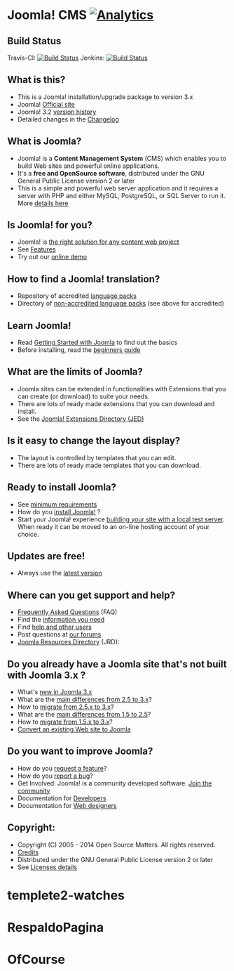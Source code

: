 Joomla! CMS [![Analytics](https://ga-beacon.appspot.com/UA-544070-3/joomla-cms/readme)](https://github.com/igrigorik/ga-beacon)
====================

Build Status
---------------------
Travis-CI: [![Build Status](https://travis-ci.org/joomla/joomla-cms.png)](https://travis-ci.org/joomla/joomla-cms)
Jenkins: [![Build Status](http://build.joomla.org/job/cms/badge/icon)](http://build.joomla.org/job/cms/)

What is this?
---------------------
* This is a Joomla! installation/upgrade package to version 3.x
* Joomla! [Official site](http://www.joomla.org)
* Joomla! 3.2 [version history](http://docs.joomla.org/Joomla_3.2_version_history)
* Detailed changes in the [Changelog](https://github.com/joomla/joomla-cms/commits/master)

What is Joomla?
---------------------
* Joomla! is a **Content Management System** (CMS) which enables you to build Web sites and powerful online applications.
* It's a **free and OpenSource software**, distributed under the GNU General Public License version 2 or later
* This is a simple and powerful web server application and it requires a server with PHP and either MySQL, PostgreSQL, or SQL Server to run it.
More [details here](http://www.joomla.org/about-joomla.html)

Is Joomla! for you?
---------------------
* Joomla! is [the right solution for any content web project](http://docs.joomla.org/Joomla_Is_it_for_me%3F)
* See [Features](http://www.joomla.org/core-features.html)
* Try out our [online demo](http://demo.joomla.org)

How to find a Joomla! translation?
---------------------
* Repository of accredited [language packs](http://community.joomla.org/translations.html)
* Directory of [non-accredited language packs](http://extensions.joomla.org/extensions/languages/translations-for-joomla) (see above for accredited)

Learn Joomla!
---------------------
* Read [Getting Started with Joomla](http://docs.joomla.org/Getting_Started_with_Joomla!) to find out the basics
* Before installing, read the [beginners guide](http://docs.joomla.org/Beginners)

What are the limits of Joomla?
---------------------
* Joomla sites can be extended in functionalities with Extensions that you can create (or download) to suite your needs.
* There are lots of ready made extensions that you can download and install.
* See the [Joomla! Extensions Directory (JED)](http://extensions.joomla.org)

Is it easy to change the layout display?
---------------------
* The layout is controlled by templates that you can edit.
* There are lots of ready made templates that you can download.

Ready to install Joomla?
---------------------
* See [minimum requirements](http://www.joomla.org/technical-requirements.html)
* How do you [install Joomla!](http://docs.joomla.org/Installing_Joomla!) ?
* Start your Joomla! experience [building your site with a local test server](http://docs.joomla.org/Tutorial:Joomla_Local_install).
When ready it can be moved to an on-line hosting account of your choice.

Updates are free!
---------------------
* Always use the [latest version](http://www.joomla.org/download.html)

Where can you get support and help?
---------------------
* [Frequently Asked Questions](http://docs.joomla.org/Category:FAQ) (FAQ)
* Find the [information you need](http://docs.joomla.org/Start_here)
* Find [help and other users](http://www.joomla.org/about-joomla/create-and-share.html)
* Post questions at [our forums](http://forum.joomla.org)
* [Joomla Resources Directory](http://resources.joomla.org/tos.html) (JRD):

Do you already have a Joomla site that's not built with Joomla 3.x ?
---------------------
* What's [new in Joomla 3.x](http://www.joomla.org/3)
* What are the [main differences from 2.5 to 3.x](http://docs.joomla.org/What_are_the_major_differences_between_Joomla!_2.5_and_3.x%3F)?
* How to [migrate from 2.5.x to 3.x](http://docs.joomla.org/Should_I_update_from_Joomla!_2.5_to_3.x%3F)?
* What are the [main differences from 1.5 to 2.5](http://docs.joomla.org/Differences_from_Joomla_1.5_to_Joomla_2.5)?
* How to [migrate from 1.5.x to 3.x](http://docs.joomla.org/Migrating_from_Joomla_1.5_to_Joomla_3.0)?
* [Convert an existing Web site to Joomla](http://docs.joomla.org/How_to_Convert_an_existing_Web_site_to_a_Joomla!_Web_site)

Do you want to improve Joomla?
---------------------
* How do you [request a feature](http://docs.joomla.org/How_do_you_request_a_feature%3F)?
* How do you [report a bug](http://docs.joomla.org/Filing_bugs_and_issues)?
* Get Involved: Joomla! is a community developed software. [Join the community](http://www.joomla.org)
* Documentation for [Developers](http://docs.joomla.org/Developers)
* Documentation for [Web designers](http://docs.joomla.org/Web_designers)

Copyright:
---------------------
* Copyright (C) 2005 - 2014 Open Source Matters. All rights reserved.
* [Credits](http://docs.joomla.org/Joomla_3_Credits)
* Distributed under the GNU General Public License version 2 or later
* See [Licenses details](http://docs.joomla.org/Joomla_Licenses)
# templete2-watches
# RespaldoPagina
# OfCourse
